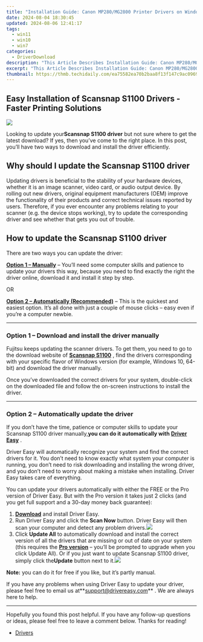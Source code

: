 ```yaml
---
title: "Installation Guide: Canon MP280/MG2800 Printer Drivers on Windows Operating Systems"
date: 2024-08-04 18:30:45
updated: 2024-08-06 12:41:17
tags:
  - win11
  - win10
  - win7
categories:
  - DriverDownload
description: "This Article Describes Installation Guide: Canon MP280/MG2800 Printer Drivers on Windows Operating Systems"
excerpt: "This Article Describes Installation Guide: Canon MP280/MG2800 Printer Drivers on Windows Operating Systems"
thumbnail: https://thmb.techidaily.com/ea75582ea70b2baa8f13f147c9ac0969420a2e4a81b8565accff8b9003b468fa.jpg
---
```


## Easy Installation of Scansnap S1100 Drivers - Faster Printing Solutions

![](https://images.drivereasy.com/wp-content/uploads/2019/09/image-1034.png)

 Looking to update your**Scansnap S1100 driver** but not sure where to get the latest download? If yes, then you’ve come to the right place. In this post, you’ll have two ways to download and install the driver efficiently.

## Why should I update the Scansnap S1100 driver

 Updating drivers is beneficial to the stability of your hardware devices, whether it is an image scanner, video card, or audio output device. By rolling out new drivers, original equipment manufacturers (OEM) improve the functionality of their products and correct technical issues reported by users. Therefore, if you ever encounter any problems relating to your scanner (e.g. the device stops working), try to update the corresponding driver and see whether that gets you out of trouble.

## How to update the Scansnap S1100 driver

There are two ways you can update the driver:

**[Option 1 – Manually](https://tools.techidaily.com/drivereasy/download/)**  – You’ll need some computer skills and patience to update your drivers this way, because you need to find exactly the right the driver online, download it and install it step by step.

OR

**[Option 2 – Automatically (Recommended)](https://www.drivereasy.com/knowledge/update-scansnap-s1100-driver-quickly-easily/#option2)**  – This is the quickest and easiest option. It’s all done with just a couple of mouse clicks – easy even if you’re a computer newbie.

---

### **Option 1 – Download and install the driver manually**

 Fujitsu keeps updating the scanner drivers. To get them, you need to go to the download website of **[Scansnap S1100](https://www.fujitsu.com/global/support/products/computing/peripheral/scanners/scansnap/software/s1100.html)**  , find the drivers corresponding with your specific flavor of Windows version (for example, Windows 10, 64-bit) and download the driver manually.

 Once you’ve downloaded the correct drivers for your system, double-click on the downloaded file and follow the on-screen instructions to install the driver.

---

### Option 2 – Automatically update the driver

 If you don’t have the time, patience or computer skills to update your Scansnap S1100 driver manually,**you can do it automatically with** **[Driver Easy](https://tools.techidaily.com/drivereasy/download/)**  .

 Driver Easy will automatically recognize your system and find the correct drivers for it. You don’t need to know exactly what system your computer is running, you don’t need to risk downloading and installing the wrong driver, and you don’t need to worry about making a mistake when installing. Driver Easy takes care of everything.

 You can update your drivers automatically with either the FREE or the Pro version of Driver Easy. But with the Pro version it takes just 2 clicks (and you get full support and a 30-day money back guarantee):

1. **[Download](https://tools.techidaily.com/drivereasy/download/)**  and install Driver Easy.
2. Run Driver Easy and click the **Scan Now** button. Driver Easy will then scan your computer and detect any problem drivers.![](https://images.drivereasy.com/wp-content/uploads/2019/08/2019-08-19_18-00-07-1.jpg)
3. Click **Update All** to automatically download and install the correct version of all the drivers that are missing or out of date on your system (this requires the **[Pro version](https://tools.techidaily.com/drivereasy/download/)**  – you’ll be prompted to upgrade when you click Update All). Or if you just want to update Scansnap S1100 driver, simply click the**Update**  button next to it.![](https://images.drivereasy.com/wp-content/uploads/2019/09/2019-09-30_16-50-34.jpg)

**Note:** you can do it for free if you like, but it’s partly manual.

 If you have any problems when using Driver Easy to update your driver, please feel free to email us at**<support@drivereasy.com>** . We are always here to help.

---

 Hopefully you found this post helpful. If you have any follow-up questions or ideas, please feel free to leave a comment below. Thanks for reading!

* [Drivers](https://tools.techidaily.com/drivereasy/download/)

<ins class="adsbygoogle"
     style="display:block"
     data-ad-format="autorelaxed"
     data-ad-client="ca-pub-7571918770474297"
     data-ad-slot="1223367746"></ins>



<ins class="adsbygoogle"
     style="display:block"
     data-ad-client="ca-pub-7571918770474297"
     data-ad-slot="8358498916"
     data-ad-format="auto"
     data-full-width-responsive="true"></ins>
